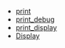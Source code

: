- [print](print/README.md)
- [print_debug](print_debug/README.md)
- [print_display](print_display/README.md)
- [Display](Display/README.md)